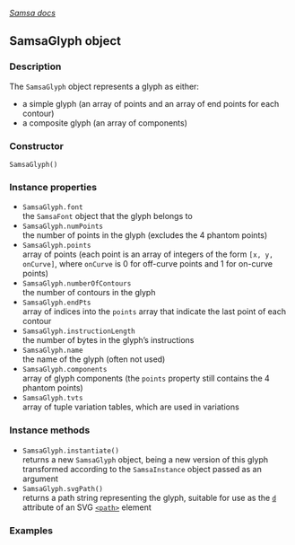 [_Samsa docs_](index.md)

## SamsaGlyph object

### Description

The `SamsaGlyph` object represents a glyph as either:
* a simple glyph (an array of points and an array of end points for each contour)
* a composite glyph (an array of components)

### Constructor

`SamsaGlyph()`

### Instance properties

* `SamsaGlyph.font`  
the `SamsaFont` object that the glyph belongs to
* `SamsaGlyph.numPoints`  
the number of points in the glyph (excludes the 4 phantom points)
* `SamsaGlyph.points`  
array of points (each point is an array of integers of the form `[x, y, onCurve]`, where `onCurve` is 0 for off-curve points and 1 for on-curve points)
* `SamsaGlyph.numberOfContours`  
the number of contours in the glyph
* `SamsaGlyph.endPts`  
array of indices into the `points` array that indicate the last point of each contour
* `SamsaGlyph.instructionLength`  
the number of bytes in the glyph’s instructions
* `SamsaGlyph.name`  
the name of the glyph (often not used)
* `SamsaGlyph.components`  
array of glyph components (the `points` property still contains the 4 phantom points)
* `SamsaGlyph.tvts`  
array of tuple variation tables, which are used in variations

### Instance methods
* `SamsaGlyph.instantiate()`  
returns a new `SamsaGlyph` object, being a new version of this glyph transformed according to the `SamsaInstance` object passed as an argument
* `SamsaGlyph.svgPath()`  
returns a path string representing the glyph, suitable for use as the [`d`](https://developer.mozilla.org/en-US/docs/Web/SVG/Attribute/d) attribute of an SVG [`<path>`](https://developer.mozilla.org/en-US/docs/Web/SVG/Element/path) element

### Examples



